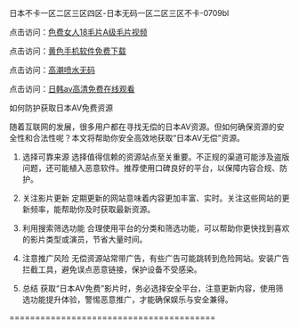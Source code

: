 日本不卡一区二区三区四区-日本无码一区二区三区不卡-0709bl

点击访问：<a href="https://heiliao2dmwwy.pages.dev">色费女人18毛片A级毛片视频</a>

点击访问：<a href="https://heiliaoxqkkct.pages.dev">黄色手机软件免费下载</a>

点击访问：<a href="https://heiliaozj3tjd.pages.dev">高潮喷水无码</a>

点击访问：<a href="https://heiliaoxwd5i8.pages.dev">日韩av高清免费在线观看</a>

如何防护获取日本AV免费资源

随着互联网的发展，很多用户都在寻找无偿的日本AV资源。但如何确保资源的安全性和合法性呢？本文将帮助你安全高效地获取“日本AV无偿”资源。

1. 选择可靠来源
选择值得信赖的资源站点至关重要。不正规的渠道可能涉及盗版问题，还可能植入恶意软件。推荐使用口碑良好的平台，以保障内容合规、防护。

2. 关注影片更新
定期更新的网站意味着内容更加丰富、实时。关注这些网站的更新频率，能帮助你及时获取最新资源。

3. 利用搜索筛选功能
合理使用平台的分类和筛选功能，可以帮助你更快找到喜欢的影片类型或演员，节省大量时间。

4. 注意推广风险
无偿资源站常带广告，有些广告可能跳转到危险网站。安装广告拦截工具，避免误点恶意链接，保护设备不受感染。

5. 总结
获取“日本AV免费”影片时，务必选择安全平台，注意更新内容，使用筛选功能提升体验，警惕恶意推广，才能确保娱乐与安全兼得。

========================================

<span style="display:none;">[Canonical link]( https://github.com/xl070925/12434 ）</span>
